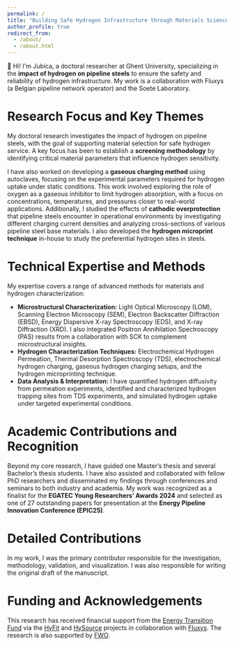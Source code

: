 ```yaml
---
permalink: /
title: "Building Safe Hydrogen Infrastructure through Materials Science."
author_profile: true
redirect_from: 
  - /about/
  - /about.html
---
```


👋 Hi! I'm Jubica, a doctoral researcher at Ghent University, specializing in the **impact of hydrogen on pipeline steels** to ensure the safety and reliability of hydrogen infrastructure. My work is a collaboration with Fluxys (a Belgian pipeline network operator) and the Soete Laboratory.

Research Focus and Key Themes
======

My doctoral research investigates the impact of hydrogen on pipeline steels, with the goal of supporting material selection for safe hydrogen service. A key focus has been to establish a **screening methodology** by identifying critical material parameters that influence hydrogen sensitivity.

I have also worked on developing a **gaseous charging method** using autoclaves, focusing on the experimental parameters required for hydrogen uptake under static conditions. This work involved exploring the role of oxygen as a gaseous inhibitor to limit hydrogen absorption, with a focus on concentrations, temperatures, and pressures closer to real-world applications. Additionally, I studied the effects of **cathodic overprotection** that pipeline steels encounter in operational environments by investigating different charging current densities and analyzing cross-sections of various pipeline steel base materials. I also developed the **hydrogen microprint technique** in-house to study the preferential hydrogen sites in steels.

Technical Expertise and Methods
======

My expertise covers a range of advanced methods for materials and hydrogen characterization:

* **Microstructural Characterization:** Light Optical Microscopy (LOM), Scanning Electron Microscopy (SEM), Electron Backscatter Diffraction (EBSD), Energy Dispersive X-ray Spectroscopy (EDS), and X-ray Diffraction (XRD). I also integrated Positron Annihilation Spectroscopy (PAS) results from a collaboration with SCK to complement microstructural insights.
* **Hydrogen Characterization Techniques:** Electrochemical Hydrogen Permeation, Thermal Desorption Spectroscopy (TDS), electrochemical hydrogen charging, gaseous hydrogen charging setups, and the hydrogen microprinting technique.
* **Data Analysis & Interpretation:** I have quantified hydrogen diffusivity from permeation experiments, identified and characterized hydrogen trapping sites from TDS experiments, and simulated hydrogen uptake under targeted experimental conditions.

Academic Contributions and Recognition
======

Beyond my core research, I have guided one Master’s thesis and several Bachelor’s thesis students. I have also assisted and collaborated with fellow PhD researchers and disseminated my findings through conferences and seminars to both industry and academia. My work was recognized as a finalist for the **EGATEC Young Researchers’ Awards 2024** and selected as one of 27 outstanding papers for presentation at the **Energy Pipeline Innovation Conference (EPIC25)**.

Detailed Contributions
======

In my work, I was the primary contributor responsible for the investigation, methodology, validation, and visualization. I was also responsible for writing the original draft of the manuscript.

Funding and Acknowledgements
======

This research has received financial support from the [Energy Transition Fund](https://economie.fgov.be/fr/themes/energie/transition-energetique/fonds-de-transition) via the [HyFit](https://www.fluxys.com/en/about-us/energy-transition/pioneering-research-to-accelerate-the-energy-transition) and [HySource](https://www.fluxys.com/en/about-us/energy-transition/pioneering-research-to-accelerate-the-energy-transition) projects in collaboration with [Fluxys](https://www.fluxys.com/). The research is also supported by [FWO](https://www.fwo.be/en/).

